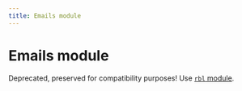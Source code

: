 ```yaml
---
title: Emails module
---
```



# Emails module

Deprecated, preserved for compatibility purposes! Use [`rbl` module](/modules/rbl).
